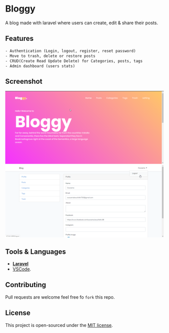 # Bloggy
A blog made with laravel where users can create, edit & share their posts.

## Features
    - Authentication (Login, logout, register, reset password)
    - Move to trash, delete or restore posts
    - CRUD(Create Read Update Delete) for Categories, posts, tags
    - Admin dashboard (users stats)

## Screenshot
<p align="center">
    <img src="screenshots/landing.png" width="800">
    <img src="screenshots/settings.png" width="800">
</p>

## Tools & Languages
- **[Laravel](https://laravel.com/)**
- [VSCode](https://code.visualstudio.com/).


## Contributing

Pull requests are welcome feel free fo ```fork``` this repo.

## License

This project is open-sourced under the [MIT license](https://opensource.org/licenses/MIT).
